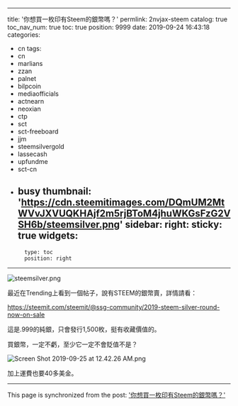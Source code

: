 
---
title: '你想買一枚印有Steem的銀幣嗎？'
permlink: 2nvjax-steem
catalog: true
toc_nav_num: true
toc: true
position: 9999
date: 2019-09-24 16:43:18
categories:
- cn
tags:
- cn
- marlians
- zzan
- palnet
- bilpcoin
- mediaofficials
- actnearn
- neoxian
- ctp
- sct
- sct-freeboard
- jjm
- steemsilvergold
- lassecash
- upfundme
- sct-cn
- busy
thumbnail: 'https://cdn.steemitimages.com/DQmUM2MtWVvJXVUQKHAjf2m5rjBToM4jhuWKGsFzG2VSH6b/steemsilver.png'
sidebar:
    right:
        sticky: true
widgets:
    -
        type: toc
        position: right
---


![steemsilver.png](https://cdn.steemitimages.com/DQmUM2MtWVvJXVUQKHAjf2m5rjBToM4jhuWKGsFzG2VSH6b/steemsilver.png)

最近在Trending上看到一個帖子，說有STEEM的銀幣賣，詳情請看：

https://steemit.com/steemit/@ssg-community/2019-steem-silver-round-now-on-sale

這是.999的純銀，只會發行1,500枚，挺有收藏價值的。

買銀幣，一定不虧，至少它一定不會貶值不是？ 

![Screen Shot 2019-09-25 at 12.42.26 AM.png](https://cdn.steemitimages.com/DQmXXZJ5GmfHb3NktVootDiyABfifmfmRBUbJVXN6jKfuT7/Screen%20Shot%202019-09-25%20at%2012.42.26%20AM.png)

加上運費也要40多美金。

- - -

This page is synchronized from the post: ['你想買一枚印有Steem的銀幣嗎？'](https://steemit.com/@htliao/2nvjax-steem)
